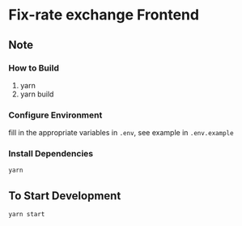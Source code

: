 # Fix-rate exchange Frontend

## Note

### How to Build

1. yarn
2. yarn build

### Configure Environment

fill in the appropriate variables in `.env`, see example in `.env.example`

### Install Dependencies

```bash
yarn
```

## To Start Development

```bash
yarn start
```
